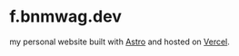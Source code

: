# f.bnmwag.dev

my personal website built with [Astro](https://astro.build) and hosted on [Vercel](https://vercel.com).
